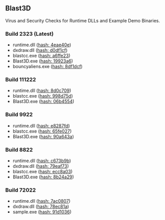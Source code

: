 Blast3D 
---
Virus and Security Checks for Runtime DLLs and Example Demo Binaries.

### Build 2323 (Latest)

- runtime.dll ([hash: 4eae40e](https://www.virustotal.com/gui/file/4eae40e2b1c9c919e2935639bce4cc63c251204b5ee1d570cee1cb95bf3874aa/detection))
- dxdraw.dll ([hash: d0df1cf](https://www.virustotal.com/gui/file/d0df1cf9485d90ef9d19796518e1d8c3fc3ff3b47e93f2471047db551132b7ed/detection))
- blastcc.exe ([hash: a6ffe23](https://www.virustotal.com/gui/file/a6ffe23158ced6aecd9a519054bf1e7babec443054a3f4f2a35d79f00a42fd16/detection))
- Blast3D.exe ([hash: 19923a6](https://www.virustotal.com/gui/file/19923a640ec6c4ee0b47e041d99e29b4cb3a844e2d66f0eb9cbdab495730c0e7/detection))
- bouncyaliens.exe ([hash: 8df1dcf](https://www.virustotal.com/gui/file/8df1dcfced24119b541b78faffff0e4dc676196cbf56594d34f2489efcf3c617/detection))




### Build 111222

- runtime.dll ([hash: 8d0c709](https://www.virustotal.com/gui/file/8d0c709b3f465a97fec98f083b4a4dac70b8e37fd78ec5b7eff372b13951c88e/detection))
- blastcc.exe ([hash: 998d75d](https://www.virustotal.com/gui/file/998d75d12bf076c1a0f7ecc45224dafbf6dbc5ed78d299b08aedbdc096b54c25/detection))
- Blast3D.exe ([hash: 06b4554](https://www.virustotal.com/gui/file/06b4554edff662853c9d8e2743123a77e58683c4293913166a9bc711f54e3653/detection))

### Build 9922

- runtime.dll ([hash: e8287fd](https://www.virustotal.com/gui/file/e8287fd0db53cf3447ba86e4d4397b75cce3360404dc962e4f2fe65386a0bae2/detection))
- blastcc.exe ([hash: 65fe027](https://www.virustotal.com/gui/file/65fe0270d74b28a3b278116fde4ad2712969753951c4ef2dd90295a1b49a3fe5/detection))
- Blast3D.exe ([hash: 90a643a](https://www.virustotal.com/gui/file/90a643a855c1e110b12e1de6aa63c3bcc0b99f7f0e98504bae356e283693e783/detection))

### Build 8822

- runtime.dll ([hash: c673b9b](https://www.virustotal.com/gui/file/c673b9bd8f2ab0147a8c180999a2a13906f13395ef7be15273a2f512eda137ee/detection))
- dxdraw.dll ([hash: 79eaf73](https://www.virustotal.com/gui/file/79eaf73193908cbda1fb75802f6217a066083e9410c860a92a9c086a1b51747b/detection))
- blastcc.exe ([hash: ecc8a03](https://www.virustotal.com/gui/file/ecc8a03800874fa33d9bebfa728a7460cde768964848d46bd96e2473d5d68a7f/detection))
- Blast3D.exe ([hash: 8b24a29](https://www.virustotal.com/gui/file/8b24a29a62437f7d5fabffd0168c64da603d094f519d12cabebbe483bb8ecdd9/detection))

### Build 72022

- runtime.dll ([hash: 7ac0807](https://www.virustotal.com/gui/file/7ac08076892125a72ef3e6f4ab107e1e9de9feb6c4a2e6ca084ec9fe99edb730/detection))
- dxdraw.dll ([hash: 78ec81a](https://www.virustotal.com/gui/file/78ec81a7b6afe675469f82cac285a6067ceae5132ebbd41d9acd4ec24ac2d633/detection))
- sample.exe ([hash: 91d1036](https://www.virustotal.com/gui/file/91d10365dda3b4ac9bde25dc4244896aef46bc525677c534bd5c1642b8e5244c/detection))



